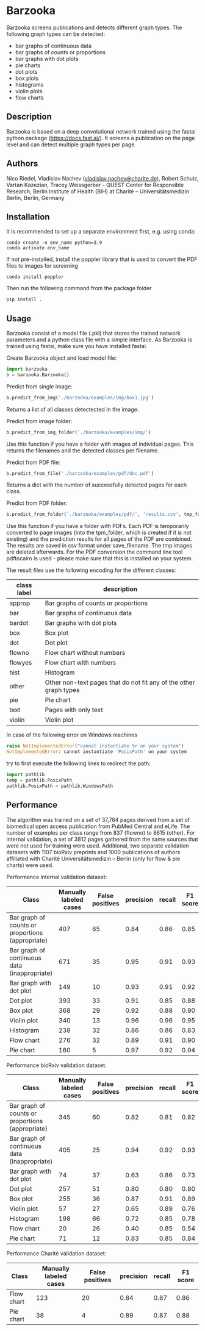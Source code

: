 # Barzooka

Barzooka screens publications and detects different graph types. The following graph types can be detected:

- bar graphs of continuous data
- bar graphs of counts or proportions
- bar graphs with dot plots
- pie charts
- dot plots
- box plots
- histograms
- violin plots
- flow charts


## Description

Barzooka is based on a deep convolutional network trained using the fastai python package (https://docs.fast.ai/). It screens a publication on the page level and can detect multiple graph types per page.

## Authors

Nico Riedel, Vladislav Nachev (vladislav.nachev@charite.de), Robert Schulz, Vartan Kazezian, Tracey Weissgerber - 
QUEST Center for Responsible Research, Berlin Institute of Health (BIH) at Charité – Universitätsmedizin Berlin, Berlin, Germany

## Installation

It is recommended to set up a separate environment first, e.g. using conda: 
```
conda create -n env_name python=3.9
conda activate env_name
```

If not pre-installed, install the poppler library that is used to convert the PDF files to images for screening
```
conda install poppler
```

Then run the following command from the package folder
``` python
pip install .
```

## Usage

Barzooka consist of a model file (.pkl) that stores the trained network parameters and a python class file with a simple interface. As Barzooka is trained using fastai, make sure you have installed fastai.

Create Barzooka object and load model file:
``` python
import barzooka
b = barzooka.Barzooka()
```


Predict from single image:
``` python
b.predict_from_img('./barzooka/examples/img/box1.jpg')
```

Returns a list of all classes detectected in the image.


Predict from image folder:
``` python
b.predict_from_img_folder('./barzooka/examples/img/')
```
Use this function if you have a folder with images of individual pages. This returns the filenames and the detected classes per filename.


Predict from PDF file:
``` python
b.predict_from_file('./barzooka/examples/pdf/doc.pdf')
```

Returns a dict with the number of successfully detected pages for each class.


Predict from PDF folder:
``` python
b.predict_from_folder('./barzooka/examples/pdf/', 'results.csv', tmp_folder='./tmp/')
```
Use this function if you have a folder with PDFs. Each PDF is temporarily converted to page images (into the tpm_folder, which is created if it is not existing) and the prediction results for all pages of the PDF are combined. The results are saved in csv format under save_filename. The tmp images are deleted afterwards. For the PDF conversion the command line tool pdftocairo is used - please make sure that this is installed on your system.

The result files use the following encoding for the different classes:

| class label | description |
|-------------|-------------|
| approp | Bar graphs of counts or proportions |
| bar | Bar graphs of continuous data |
| bardot | Bar graphs with dot plots |
| box | Box plot |
| dot | Dot plot |
| flowno | Flow chart without numbers |
| flowyes | Flow chart with numbers |
| hist | Histogram |
| other | Other non-text pages that do not fit any of the other graph types |
| pie | Pie chart |
| text | Pages with only text |
| violin | Violin plot |


In case of the following error on Windows machines

``` python
raise NotImplementedError("cannot instantiate %r on your system")
NotImplementedError: cannot instantiate 'PosixPath' on your system
```

try to first execute the following lines to redirect the path:

``` python
import pathlib
temp = pathlib.PosixPath
pathlib.PosixPath = pathlib.WindowsPath
```

## Performance

The algorithm was trained on a set of 37,784 pages derived from a set of biomedical open access publication from PubMed Central and eLife. The number of examples per class range from 837 (flowno) to 8615 (other). For internal validation, a set of 3812 pages gathered from the same sources that were not used for training were used. Additional, two separate validation datasets with 1107 bioRxiv preprints and 1000 publications of authors affiliated with Charité Universitätsmedizin – Berlin (only for flow & pie charts) were used.

Performance internal validation dataset:

| Class | Manually labeled cases | False positives | precision | recall | F1 score |
|-------|-------|-------|-------|-------|-------|
| Bar graph of counts or proportions (appropriate) | 407 | 65 | 0.84 | 0.86 | 0.85 |
| Bar graph of continuous data (inappropriate) | 671 | 35 | 0.95 | 0.91 | 0.93 |
| Bar graph with dot plot | 149 | 10 | 0.93 | 0.91 | 0.92 |
| Dot plot | 393 | 33 | 0.91 | 0.85 | 0.88 |
| Box plot | 368 | 29 | 0.92 | 0.88 | 0.90 |
| Violin plot | 340 | 13 | 0.96 | 0.96 | 0.95 |
| Histogram | 238 | 32 | 0.86 | 0.86 | 0.83 |
| Flow chart | 276 | 32 | 0.89 | 0.91 | 0.90 |
| Pie chart | 160 | 5 | 0.97 | 0.92 | 0.94 |

Performance bioRxiv validation dataset:

| Class | Manually labeled cases | False positives | precision | recall | F1 score |
|-------|-------|-------|-------|-------|-------|
| Bar graph of counts or proportions (appropriate) | 345 | 60 | 0.82 | 0.81 | 0.82 |
| Bar graph of continuous data (inappropriate) | 405 | 25 | 0.94 | 0.92 | 0.93 |
| Bar graph with dot plot | 74 | 37 | 0.63 | 0.86 | 0.73 |
| Dot plot | 257 | 51 | 0.80 | 0.80 | 0.80 |
| Box plot | 255 | 36 | 0.87 | 0.91 | 0.89 |
| Violin plot | 57 | 27 | 0.65 | 0.89 | 0.76 |
| Histogram | 198 | 66 | 0.72 | 0.85 | 0.78 |
| Flow chart | 20 | 26 | 0.40 | 0.85 | 0.54 |
| Pie chart | 71 | 12 | 0.83 | 0.85 | 0.84 |

Performance Charité validation dataset:

| Class | Manually labeled cases | False positives | precision | recall | F1 score |
|-------|-------|-------|-------|-------|-------|
| Flow chart | 123 | 20 | 0.84 | 0.87 | 0.86 |
| Pie chart | 38 | 4 | 0.89 | 0.87 | 0.88 |

